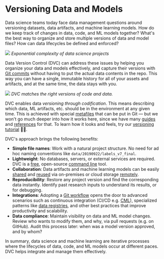 # Versioning Data and Models

Data science teams today face data management questions around versioning
datasets, data artifacts, and machine learning models. How do we keep track of
changes in data, code, and ML models together? What's the best way to organize
and store multiple versions of data and model files? How can data lifecycles be
defined and enforced?

![](/img/data-ver-complex.png) _Exponential complexity of data science projects_

Data Version Control (DVC) can address these issues by helping you organize your
data and models effectively, and capture their versions with
[Git commits](<(https://git-scm.com/book/en/v2/Git-Basics-Recording-Changes-to-the-Repository)>)
without having to put the actual data contents in the repo. This way you can
have a single, immutable history for all of your assets and artifacts, and at
the same time, the data stays with you.

![](/img/project-versions.png) _DVC matches the right versions of code and
data._

DVC enables data _versioning through codification_. This means describing which
data, ML artifacts, etc. should be in the environment at any given time. This is
achieved with special [metafiles](/doc/user-guide/dvc-files-and-directories)
that can be put in Git — but we won't go much deeper into how it works here,
since we have many [guides](/doc/user-guide) and
[references](/doc/command-reference) for that. To learn how it looks and feels,
try our
[versioning tutorial](/doc/use-cases/versioning-data-and-model-files/tutorial)
👩‍💻.

DVC's approach brings the following benefits:

- **Simple file names**: Work with a natural project structure. No need for ad
  hoc naming conventions like `data/20190922/labels_v7_final`.
- **Lightweight**: No databases, servers, or external services are required. DVC
  is a [free](https://github.com/iterative/dvc/blob/master/LICENSE), open-source
  [command line](/doc/command-reference) tool.
- **Collaboration**: Data artifacts and machine learning models can be easily
  [shared](/doc/use-cases/sharing-data-and-model-files) and
  [reused](/doc/start/data-access) via on-premises or cloud storage
  [remotely](/doc/command-reference/remote).
- **Reproducibility**: Restore any project version and find the corresponding
  data instantly. Identify past research inputs to understand its results, or
  for debugging.
- **Integrations**: Adopting a
  [Git workflow](https://about.gitlab.com/topics/version-control/what-is-git-workflow/)
  opens the door to advanced scenarios such as continuous integration (CI/CD
  e.g. [CML](https://cml.dev/)), specialized patterns like
  [data registries](/doc/use-cases/data-registries), and other best practices
  that improve productivity and scalability.
- **Data compliance**: Maintain visibility on data and ML model changes. Review
  who wants to modify them, and why, via pull requests (e.g. on GitHub). Audit
  this process later: when was a model version approved, and by whom?

In summary, data science and machine learning are iterative processes where the
lifecycles of data, code, and ML models occur at different paces. DVC helps
integrate and manage them effectively.
